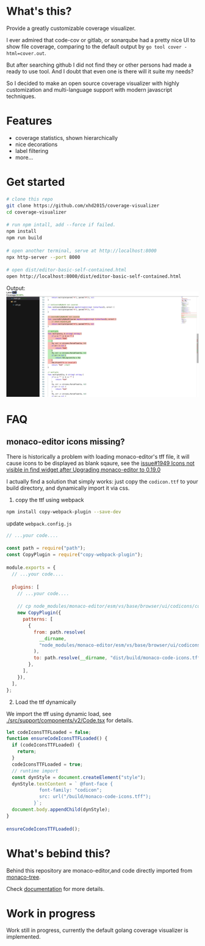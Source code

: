 # What's this?

Provide a greatly customizable coverage visualizer.

I ever admired that code-cov or gitlab, or sonarqube had a pretty nice UI to show file coverage, comparing to the default output by `go tool cover -html=cover.out`.

But after searching github I did not find they or other persons had made a ready to use tool. And I doubt that even one is there will it suite my needs?

So I decided to make an open source coverage visualizer with highly customization and multi-language support with modern javascript techniques.

# Features

- coverage statistics, shown hierarchically
- nice decorations
- label filtering
- more...

# Get started

```bash
# clone this repo
git clone https://github.com/xhd2015/coverage-visualizer
cd coverage-visualizer

# run npm intall, add --force if failed.
npm install
npm run build

# open another terminal, serve at http://localhost:8000
npx http-server --port 8000

# open dist/editor-basic-self-contained.html
open http://localhost:8000/dist/editor-basic-self-contained.html
```

Output:
![coverage](doc/img/coverage.jpg)

# FAQ

## monaco-editor icons missing?

There is historically a problem with loading monaco-editor's tff file, it will cause icons to be displayed as blank sqaure, see the [issue#1949 Icons not visible in find widget after Upgrading monaco-editor to 0.19.0](https://github.com/microsoft/monaco-editor/issues/1949)

I actually find a solution that simply works: just copy the `codicon.ttf` to your build directory, and dynamically import it via css.

1. copy the ttf using webpack

```bash
npm install copy-webpack-plugin --save-dev
```

update `webpack.config.js`

```js
// ...your code....

const path = require("path");
const CopyPlugin = require("copy-webpack-plugin");

module.exports = {
  // ...your code....

  plugins: [
    // ...your code....

    // cp node_modules/monaco-editor/esm/vs/base/browser/ui/codicons/codicon/codicon.ttf dist/build/monaco-code-icons.tff
    new CopyPlugin({
      patterns: [
        {
          from: path.resolve(
            __dirname,
            "node_modules/monaco-editor/esm/vs/base/browser/ui/codicons/codicon/codicon.ttf"
          ),
          to: path.resolve(__dirname, "dist/build/monaco-code-icons.tff"),
        },
      ],
    }),
  ],
};
```

2. Load the ttf dynamically

We import the tff using dynamic load, see [./src/support/components/v2/Code.tsx](./src/support/components/v2/Code.tsx) for details.

```js
let codeIconsTTFLoaded = false;
function ensureCodeIconsTTFLoaded() {
  if (codeIconsTTFLoaded) {
    return;
  }
  codeIconsTTFLoaded = true;
  // runtime import
  const dynStyle = document.createElement("style");
  dynStyle.textContent = ` @font-face {
            font-family: "codicon";
            src: url("/build/monaco-code-icons.tff");
          }`;
  document.body.appendChild(dynStyle);
}

ensureCodeIconsTTFLoaded();
```

# What's bebind this?

Behind this repository are monaco-editor,and code directly imported from [monaco-tree](https://github.com/BlueMagnificent/monaco-tree).

Check [documentation](./doc/) for more details.

# Work in progress

Work still in progress, currently the default golang coverage visualizer is implemented.
